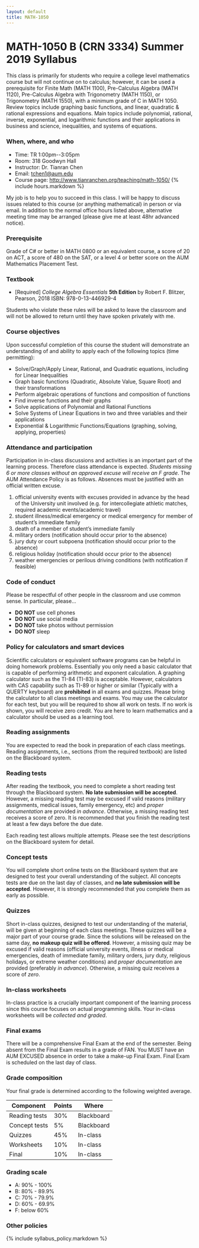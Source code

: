 ```yaml
---
layout: default
title: MATH-1050
---
```


# MATH-1050 B (CRN 3334) Summer 2019 Syllabus

This class is primarily for students who require a college level mathematics course but will not continue on to calculus; however, it can be used a prerequisite for Finite Math (MATH 1100), Pre-Calculus Algebra (MATH 1120), Pre-Calculus Algebra with Trigonometry (MATH 1150), or Trigonometry (MATH 1550), with a minimum grade of C in MATH 1050. Review topics include graphing basic functions, and linear, quadratic & rational expressions and equations.  Main topics include polynomial, rational, inverse, exponential, and logarithmic functions and their applications in business and science, inequalities, and systems of equations.

### When, where, and who

* Time: TR 1:00pm--3:05pm
* Room: 318 Goodwyn Hall
* Instructor: Dr. Tianran Chen
* Email: <tchen1@aum.edu>
* Course page: <http://www.tianranchen.org/teaching/math-1050/>
{% include hours.markdown %}

My job is to help you to succeed in this class.
I will be happy to discuss issues related to this course
(or anything mathematical) in person or via email.
In addition to the normal office hours listed above,
alternative meeting time may be arranged
(please give me at least 48hr advanced notice).

### Prerequisite

Grade of C# or better in MATH 0800 or an equivalent course,
a score of 20 on ACT, a score of 480 on the SAT, or a level 4
or better score on the AUM Mathematics Placement Test.

### Textbook

* [Required]
    _College Algebra Essentials_ __5th Edition__
    by Robert F. Blitzer, Pearson, 2018 
    ISBN: 978-0-13-446929-4

Students who violate these rules will be asked to leave the classroom
and will not be allowed to return until they have spoken privately with me.

### Course objectives

Upon successful completion of this course the student will demonstrate an understanding of and ability to apply each of the following topics (time permitting):

* Solve/Graph/Apply Linear, Rational, and Quadratic equations, including for Linear Inequalities
* Graph basic functions (Quadratic, Absolute Value, Square Root) and their transformations
* Perform algebraic operations of functions and composition of functions
* Find inverse functions and their graphs
* Solve applications of Polynomial and Rational Functions
* Solve Systems of Linear Equations in two and three variables and their applications
* Exponential & Logarithmic Functions/Equations (graphing, solving, applying, properties)

### Attendance and participation

Participation in in-class discussions and activities is an important part
of the learning process.
Therefore class attendance is expected.
_Students missing 6 or more classes without an approved excuse
will receive an F grade_.
The AUM Attendance Policy is as follows.
Absences must be justified with an official written excuse.

1. official university events with excuses provided in advance by the head of the University unit involved (e.g. for intercollegiate athletic matches, required academic events/academic travel)
2. student illness/medical emergency or medical emergency for member of student’s immediate family
3. death of a member of student’s immediate family
4. military orders (notification should occur prior to the absence)
5. jury duty or court subpoena (notification should occur prior to the absence)
6. religious holiday (notification should occur prior to the absence)
7. weather emergencies or perilous driving conditions (with notification if feasible)

### Code of conduct

Please be respectful of other people in the classroom and use common sense.
In particular, please...

* __DO NOT__ use cell phones
* __DO NOT__ use social media
* __DO NOT__ take photos without permission
* __DO NOT__ sleep

### Policy for calculators and smart devices

Scientific calculators or equivalent software programs can be helpful in
doing homework problems.
Essentially you only need a basic calculator that is capable of performing arithmetic and exponent calculation.
A graphing calculator such as the TI-84 (TI-83) is acceptable.
However, calculators with CAS capability such as TI-89 or higher or similar 
(Typically with a QUERTY keyboard) are __prohibited__ in all exams and quizzes.
Please bring the calculator to all class meetings and exams.
You may use the calculator for each test, but you will be required to show all work on tests.
If no work is shown, you will receive zero credit.
You are here to learn mathematics and a calculator should be used as a learning tool.

### Reading assignments

You are expected to read the book in preparation of each class meetings.
Reading assignments, i.e., sections (from the required textbook) are listed
on the Blackboard system.
<!-- The reading assignments are to be completed _before_ each class meeting. -->

### Reading tests

After reading the textbook, you need to complete a short reading test
through the Blackboard system.
__No late submission will be accepted__.
However, a missing reading test may be excused if valid reasons
(military assignments, medical issues, family emergency, etc)
and _proper documentation_ are provided _in advance_.
Otherwise, a missing reading test receives a score of zero.
It is recommended that you finish the reading test at least a few days
before the due date.

Each reading test allows multiple attempts.
Please see the test descriptions on the Blackboard system for detail.

### Concept tests

You will complete short online tests on the Blackboard system
that are designed to test your overall understanding of the subject.
All concepts tests are due on the last day of classes,
and __no late submission will be accepted__.
However, it is strongly recommended that you complete them as early as possible.

### Quizzes

Short in-class quizzes, designed to test our understanding of the material,
will be given at beginning of each class meetings.
These quizzes will be a major part of your course grade.
Since the solutions will be released on the same day,
__no makeup quiz will be offered__.
However, a missing quiz may be excused if valid reasons
(official university events, illness or medical emergencies,
death of immediate family, military orders, jury duty,
religious holidays, or extreme weather conditions)
and _proper documentation_ are provided (preferably _in advance_).
Otherwise, a missing quiz receives a score of _zero_.

### In-class worksheets

In-class practice is a crucially important component of the learning process
since this course focuses on actual programming skills.
Your in-class worksheets will be _collected and graded_.

<!-- ### Homework assignments

Homework problems are more complicated problems that will
guide you to gain deeper understanding of the material we learn in class.
Homework problems are listed on our Blackboard system.
The submission procedures are outlined in the listings.
__No late homework submission will be accepted__
However, a missing homework assignment may be excused if valid reasons
(military assignments, medical issues, family emergency, etc)
and _proper documentation_ are provided _in advance_.
Otherwise, a missing homework assignment receives a score of zero. -->

<!-- ### Final exam
The final exam is scheduled at 10:45am -- 12:00pm May 2nd. -->

### Final exams ###

There will be a comprehensive Final Exam at the end of the semester.
Being absent from the Final Exam results in a grade of FAN.
You MUST have an AUM EXCUSED absence in order to take a make-up Final Exam.
Final Exam is scheduled on the last day of class.

###  <a name="grade"></a> Grade composition
Your final grade is determined according to the following
weighted average.

| Component     | Points | Where      |
|---------------|--------|------------|
| Reading tests | 30%    | Blackboard |
| Concept tests |  5%    | Blackboard |
| Quizzes       | 45%    | In-class   |
| Worksheets    | 10%    | In-class   |
| Final         | 10%    | In-class   |

### Grading scale

* A: 90% - 100%
* B: 80% - 89.9%
* C: 70% - 79.9%
* D: 60% - 69.9%
* F: below 60%

### Other policies

{% include syllabus_policy.markdown %}
